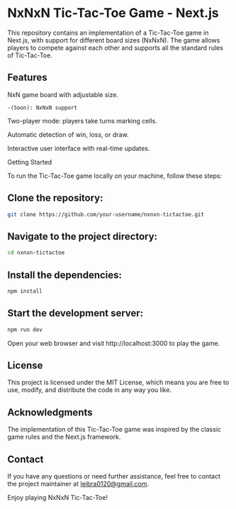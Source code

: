# NxNxN Tic-Tac-Toe Game - Next.js

This repository contains an implementation of a Tic-Tac-Toe game in Next.js, with support for different board sizes (NxNxN). The game allows players to compete against each other and supports all the standard rules of Tic-Tac-Toe.

## Features
NxN game board with adjustable size.

    -(Soon): NxNxN support
    
Two-player mode: players take turns marking cells.

Automatic detection of win, loss, or draw.

Interactive user interface with real-time updates.

Getting Started

To run the Tic-Tac-Toe game locally on your machine, follow these steps:

## Clone the repository:

```bash
git clone https://github.com/your-username/nxnxn-tictactoe.git
```

## Navigate to the project directory:

```bash
cd nxnxn-tictactoe
```

## Install the dependencies:

```bash
npm install
```

## Start the development server:

```bash
npm run dev
```

Open your web browser and visit http://localhost:3000 to play the game.

## License

This project is licensed under the MIT License, which means you are free to use, modify, and distribute the code in any way you like.

## Acknowledgments

The implementation of this Tic-Tac-Toe game was inspired by the classic game rules and the Next.js framework.

## Contact

If you have any questions or need further assistance, feel free to contact the project maintainer at leibra0120@gmail.com.

Enjoy playing NxNxN Tic-Tac-Toe!
